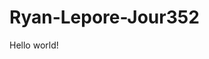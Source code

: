 # Ryan-Lepore-Jour352
<html lang="en">

  <head>
    <title>Ryan Lepore</title>
  </head>

  <body>
    Hello world!
  </body>

</html>  
